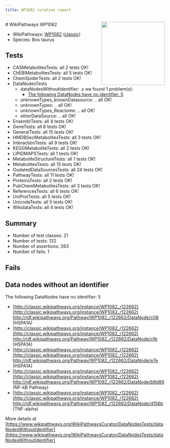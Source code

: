 ```yaml
---
title: WP1082 curation report
---
```


<img style="float: right; width: 200px" src="https://upload.wikimedia.org/wikipedia/commons/thumb/8/83/Wplogo_with_text_500.png/640px-Wplogo_with_text_500.png" />
# WikiPathways WP1082

* WikiPathways: [WP1082](https://wikipathways.org/pathways/WP1082) ([classic](https://classic.wikipathways.org/instance/WP1082))
* Species: Bos taurus
## Tests
* CASMetabolitesTests: all 2 tests OK!
* ChEBIMetabolitesTests: all 5 tests OK!
* ChemSpiderTests: all 2 tests OK!
* DataNodesTests
    * dataNodesWithoutIdentifier: .x we found 1 problem(s):
        * [The following DataNodes have no identifier: 5](#d2d32fa4)
    * unknownTypes_knownDatasource: .. all OK!
    * unknownTypes: .. all OK!
    * unknownTypes_Reactome: .. all OK!
    * otherDataSource: .. all OK!
* EnsemblTests: all 4 tests OK!
* GeneTests: all 8 tests OK!
* GeneralTests: all 15 tests OK!
* HMDBSecMetabolitesTests: all 3 tests OK!
* InteractionTests: all 9 tests OK!
* KEGGMetaboliteTests: all 2 tests OK!
* LIPIDMAPSTests: all 1 tests OK!
* MetaboliteStructureTests: all 1 tests OK!
* MetabolitesTests: all 15 tests OK!
* OudatedDataSourcesTests: all 24 tests OK!
* PathwayTests: all 11 tests OK!
* ProteinsTests: all 2 tests OK!
* PubChemMetabolitesTests: all 3 tests OK!
* ReferencesTests: all 6 tests OK!
* UniProtTests: all 5 tests OK!
* UnicodeTests: all 5 tests OK!
* WikidataTests: all 4 tests OK!


## Summary

* Number of test classes: 21
* Number of tests: 132
* Number of assertions: 263
* Number of fails: 1

## Fails

<a name="d2d32fa4" />

## Data nodes without an identifier

The following DataNodes have no identifier: 5

* [http://classic.wikipathways.org/instance/WP1082_r122662](http://classic.wikipathways.org/instance/WP1082_r122662) http://rdf.wikipathways.org/Pathway/WP1082_r122662/DataNode/c08 (HSPA1A)
* [http://classic.wikipathways.org/instance/WP1082_r122662](http://classic.wikipathways.org/instance/WP1082_r122662) http://rdf.wikipathways.org/Pathway/WP1082_r122662/DataNode/cfb (HSPA1A)
* [http://classic.wikipathways.org/instance/WP1082_r122662](http://classic.wikipathways.org/instance/WP1082_r122662) http://rdf.wikipathways.org/Pathway/WP1082_r122662/DataNode/e7e (HSPA1A)
* [http://classic.wikipathways.org/instance/WP1082_r122662](http://classic.wikipathways.org/instance/WP1082_r122662) http://rdf.wikipathways.org/Pathway/WP1082_r122662/DataNode/b9d89 (NF-kB Pathway)
* [http://classic.wikipathways.org/instance/WP1082_r122662](http://classic.wikipathways.org/instance/WP1082_r122662) http://rdf.wikipathways.org/Pathway/WP1082_r122662/DataNode/d156b (TNF-alpha)


More details at [https://www.wikipathways.org/WikiPathwaysCurator/DataNodesTests/dataNodesWithoutIdentifier](https://www.wikipathways.org/WikiPathwaysCurator/DataNodesTests/dataNodesWithoutIdentifier)

